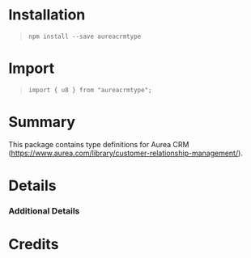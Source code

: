 # Installation

> `npm install --save aureacrmtype`

# Import

> `import { u8 } from "aureacrmtype";`

# Summary

This package contains type definitions for Aurea CRM (https://www.aurea.com/library/customer-relationship-management/).

# Details

### Additional Details

# Credits
